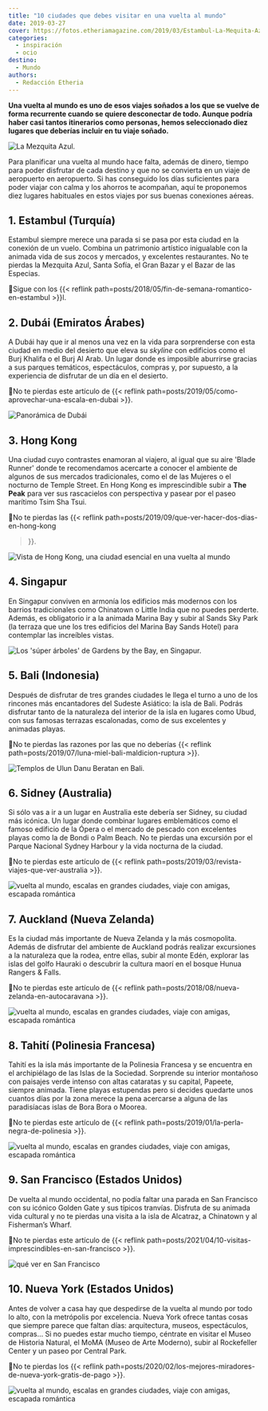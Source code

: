 ```yaml
---
title: "10 ciudades que debes visitar en una vuelta al mundo"
date: 2019-03-27
cover: https://fotos.etheriamagazine.com/2019/03/Estambul-La-Mequita-Azul.jpg
categories: 
  - inspiración
  - ocio
destino: 
  - Mundo
authors: 
  - Redacción Etheria
---
```


**Una vuelta al mundo es uno de esos viajes soñados a los que se vuelve de forma 
recurrente cuando se quiere desconectar de todo. Aunque podría haber casi tantos 
itinerarios como personas, hemos seleccionado diez lugares que deberías incluir en tu 
viaje soñado.** 

![La Mezquita Azul.](https://fotos.etheriamagazine.com/2019/03/Estambul-La-Mequita-Azul.jpg "La Mezquita Azul. © Adli Wahid.")

Para planificar una vuelta al mundo hace falta, además de dinero, tiempo para poder 
disfrutar de cada destino y que no se convierta en un viaje de aeropuerto en aeropuerto. 
Si has conseguido los días suficientes para poder viajar con calma y los ahorros te 
acompañan, aquí te proponemos diez lugares habituales en estos viajes por sus buenas 
conexiones aéreas. 

## 1\. Estambul (Turquía)

Estambul siempre merece una parada si se pasa por esta ciudad en la conexión de un 
vuelo. Combina un patrimonio artístico inigualable con la animada vida de sus zocos y 
mercados, y excelentes restaurantes. No te pierdas la Mezquita Azul, Santa Sofía, el 
Gran Bazar y el Bazar de las Especias. 

📍Sigue con los {{< reflink path=posts/2018/05/fin-de-semana-romantico-en-estambul >}}l. 

## 2\. Dubái (Emiratos Árabes)

A Dubái hay que ir al menos una vez en la vida para sorprenderse con esta ciudad en 
medio del desierto que eleva su _skyline_ con edificios como el Burj Khalifa o el Burj 
Al Arab. Un lugar donde es imposible aburrirse gracias a sus parques temáticos, 
espectáculos, compras y, por supuesto, a la experiencia de disfrutar de un día en el 
desierto. 

📍No te pierdas este artículo de {{< reflink 
path=posts/2019/05/como-aprovechar-una-escala-en-dubai >}}. 

![Panorámica de Dubái](https://fotos.etheriamagazine.com/2019/03/Dubai.jpg "Dubái. ©Jeshoots.com.")

## 3\. Hong Kong

Una ciudad cuyo contrastes enamoran al viajero, al igual que su aire 'Blade Runner' 
donde te recomendamos acercarte a conocer el ambiente de algunos de sus mercados 
tradicionales, como el de las Mujeres o el nocturno de Temple Street. En Hong Kong es 
imprescindible subir a **The Peak** para ver sus rascacielos con perspectiva y pasear 
por el paseo marítimo Tsim Sha Tsui. 

📍No te pierdas las {{< reflink path=posts/2019/09/que-ver-hacer-dos-dias-en-hong-kong 
>}}. 

![Vista de Hong Kong, una ciudad esencial en una vuelta al mundo](https://fotos.etheriamagazine.com/2019/03/hong-kong.jpg "Vista de Hong Kong desde The Peak. © Pauline Mae de Leon.")

## 4\. Singapur

En Singapur conviven en armonía los edificios más modernos con los barrios tradicionales 
como Chinatown o Little India que no puedes perderte. Además, es obligatorio ir a la 
animada Marina Bay y subir al Sands Sky Park (la terraza que une los tres edificios del 
Marina Bay Sands Hotel) para contemplar las increíbles vistas. 

![Los 'súper árboles' de Gardens by the Bay, en Singapur.](https://fotos.etheriamagazine.com/2019/03/Singapur-Super-Tree-Grove-at-Gardens-by-the-Bay.jpg "Los 'súper árboles' de Gardens by the Bay, en Singapur. © Coleen Rivas.")

## 5\. Bali (Indonesia)

Después de disfrutar de tres grandes ciudades le llega el turno a uno de los rincones 
más encantadores del Sudeste Asiático: la isla de Bali. Podrás disfrutar tanto de la 
naturaleza del interior de la isla en lugares como Ubud, con sus famosas terrazas 
escalonadas, como de sus excelentes y animadas playas. 

📍No te pierdas las razones por las que no deberías {{< reflink 
path=posts/2019/07/luna-miel-bali-maldicion-ruptura >}}. 

![Templos de Ulun Danu Beratan en Bali.](https://fotos.etheriamagazine.com/2019/03/Bali-Ulun-Danu-Beratan-temple.jpg "Templos de Ulun Danu Beratan en Bali. © Sebastian Pena.")

## 6\. Sidney (Australia)

Si sólo vas a ir a un lugar en Australia este debería ser Sidney, su ciudad más icónica. 
Un lugar donde combinar lugares emblemáticos como el famoso edificio de la Ópera o el 
mercado de pescado con excelentes playas como la de Bondi o Palm Beach. No te pierdas 
una excursión por el Parque Nacional Sydney Harbour y la vida nocturna de la ciudad. 

📍No te pierdas este artículo de {{< reflink 
path=posts/2019/03/revista-viajes-que-ver-australia >}}. 

![vuelta al mundo, escalas en grandes ciudades, viaje con amigas, escapada romántica](https://fotos.etheriamagazine.com/2019/03/Sidney-opera.jpg "Edificio de la Opera en Sidney. © Keith Zhu.")

## 7\. Auckland (Nueva Zelanda)

Es la ciudad más importante de Nueva Zelanda y la más cosmopolita. Además de disfrutar 
del ambiente de Auckland podrás realizar excursiones a la naturaleza que la rodea, entre 
ellas, subir al monte Edén, explorar las islas del golfo Hauraki o descubrir la cultura 
maorí en el bosque Hunua Rangers & Falls. 

📍No te pierdas este artículo de {{< reflink 
path=posts/2018/08/nueva-zelanda-en-autocaravana >}}. 

![vuelta al mundo, escalas en grandes ciudades, viaje con amigas, escapada romántica](https://fotos.etheriamagazine.com/2019/03/auckland.jpg "Auckland. © Henry-McIntosh.")

## 8\. Tahití (Polinesia Francesa)

Tahití es la isla más importante de la Polinesia Francesa y se encuentra en el 
archipiélago de las Islas de la Sociedad. Sorprende su interior montañoso con paisajes 
verde intenso con altas cataratas y su capital, Papeete, siempre animada. Tiene playas 
estupendas pero si decides quedarte unos cuantos días por la zona merece la pena 
acercarse a alguna de las paradisíacas islas de Bora Bora o Moorea. 

📍No te pierdas este artículo de {{< reflink 
path=posts/2019/01/la-perla-negra-de-polinesia >}}. 

![vuelta al mundo, escalas en grandes ciudades, viaje con amigas, escapada romántica](https://fotos.etheriamagazine.com/2019/03/bora-bora.jpg "Hotel en Bora Bora.")

## 9\. San Francisco (Estados Unidos)

De vuelta al mundo occidental, no podía faltar una parada en San Francisco con su 
icónico Golden Gate y sus típicos tranvías. Disfruta de su animada vida cultural y no te 
pierdas una visita a la isla de Alcatraz, a Chinatown y al Fisherman’s Wharf. 

📍No te pierdas este artículo de {{< reflink 
path=posts/2021/04/10-visitas-imprescindibles-en-san-francisco >}}. 

![qué ver en San Francisco](https://fotos.etheriamagazine.com/2018/07/viaje-san-francisco-Golden-Gate-Bridge.jpg "Golden Gate visto desde Baker Beach (Presidio). ©SFTravel Association")

## 10\. Nueva York (Estados Unidos)

Antes de volver a casa hay que despedirse de la vuelta al mundo por todo lo alto, con la 
metrópolis por excelencia. Nueva York ofrece tantas cosas que siempre parece que faltan 
días: arquitectura, museos, espectáculos, compras… Si no puedes estar mucho tiempo, 
céntrate en visitar el Museo de Historia Natural, el MoMA (Museo de Arte Moderno), subir 
al Rockefeller Center y un paseo por Central Park. 

📍No te pierdas los {{< reflink 
path=posts/2020/02/los-mejores-miradores-de-nueva-york-gratis-de-pago >}}. 

![vuelta al mundo, escalas en grandes ciudades, viaje con amigas, escapada romántica](https://fotos.etheriamagazine.com/2018/05/Nueva-York-puente-de-Brooklin.jpg "Golden Gate en Nueva York.")
